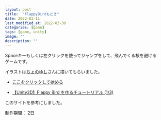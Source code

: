 ```yaml
---
layout: post
title:  "FlappyBirdもどき"
date: 2022-03-11
last_modified_at: 2022-03-30
categories: [game]
tags: [game, unity]
image: ""
description: ""
---
```


Spaceキーもしくは左クリックを使ってジャンプをして、飛んでくる核を避けるゲームです。

イラストは[ちょのゆし](https://twitter.com/chonoyushi)さんに描いてもらいました。

- [ここをクリックして始める](/FlappyBird/index.html)

- [【Unity2D】Flappy Bird を作るチュートリアル (1/3)](https://qiita.com/2dgames_jp/items/59b361cf430d3dc6584b)

このサイトを参考にしました。

制作期間： 2日
